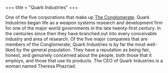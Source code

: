 +++
title = "Quark Industries"
+++

One of the five corporations that make up [The Conglomerate](The_Conglomerate). Quark Industries began life as a weapon systems research and development firm for one of the major world governments in the late twenty-first century. In the centuries since then they have branched out into every conceivable industry and area of research. Of the five major companies that are members of the Conglomerate, Quark Industries is by far the most well-liked by the general population. They have a reputation as being fair, honest, and genuinely concerned about the people, both those that it employs, and those that use its products. The CEO of Quark Industries is a woman named Theresa Phazriad.
